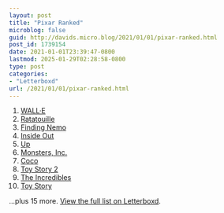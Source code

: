 ```yaml
---
layout: post
title: "Pixar Ranked"
microblog: false
guid: http://davids.micro.blog/2021/01/01/pixar-ranked.html
post_id: 1739154
date: 2021-01-01T23:39:47-0800
lastmod: 2025-01-29T02:28:58-0800
type: post
categories:
- "Letterboxd"
url: /2021/01/01/pixar-ranked.html
---
```

<ol> <li> <a href="https://letterboxd.com/film/walle/">WALL·E</a> </li> <li> <a href="https://letterboxd.com/film/ratatouille/">Ratatouille</a> </li> <li> <a href="https://letterboxd.com/film/finding-nemo/">Finding Nemo</a> </li> <li> <a href="https://letterboxd.com/film/inside-out-2015/">Inside Out</a> </li> <li> <a href="https://letterboxd.com/film/up/">Up</a> </li> <li> <a href="https://letterboxd.com/film/monsters-inc/">Monsters, Inc.</a> </li> <li> <a href="https://letterboxd.com/film/coco-2017/">Coco</a> </li> <li> <a href="https://letterboxd.com/film/toy-story-2/">Toy Story 2</a> </li> <li> <a href="https://letterboxd.com/film/the-incredibles/">The Incredibles</a> </li> <li> <a href="https://letterboxd.com/film/toy-story/">Toy Story</a> </li> </ol> <p>...plus 15 more. <a href="https://letterboxd.com/theschlaepfer/list/pixar-ranked/">View the full list on Letterboxd</a>.</p>
